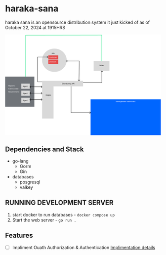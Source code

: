 # haraka-sana

haraka sana is an opensource distribution system it just kicked of as of October 22, 2024
at 1915HRS

![project arhitecture](https://github.com/kimutaiRop/haraka-sana/blob/main/architecture.png)

## Dependencies and Stack

- go-lang
  - Gorm
  - Gin
- databases
  - posgresql
  - valkey

## RUNNING DEVELOPMENT SERVER

  1. start docker to run databases
    - `docker compose up`
  2. Start the web server
    - `go run .`

## Features

* [ ] Impliment Ouath Authorization & Authentication [Implimentation details](https://aaronparecki.com/oauth-2-simplified/)
